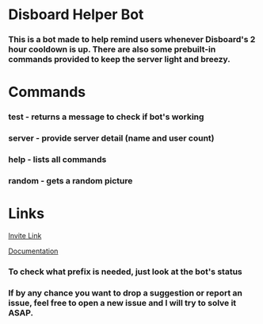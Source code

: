 # Disboard Helper Bot

### This is a bot made to help remind users whenever Disboard's 2 hour cooldown is up. There are also some prebuilt-in commands provided to keep the server light and breezy.

# Commands

### test - returns a message to check if bot's working
### server - provide server detail (name and user count)
### help - lists all commands
### random - gets a random picture

# Links
[Invite Link](https://discord.com/oauth2/authorize?client_id=697682232797560852&scope=bot&permissions=203840)

[Documentation](https://www.notion.so/Disboard-Helper-8a32201bcd0947129b312ff1621563a8)

### To check what prefix is needed, just look at the bot's status

### If by any chance you want to drop a suggestion or report an issue, feel free to open a new issue and I will try to solve it ASAP.